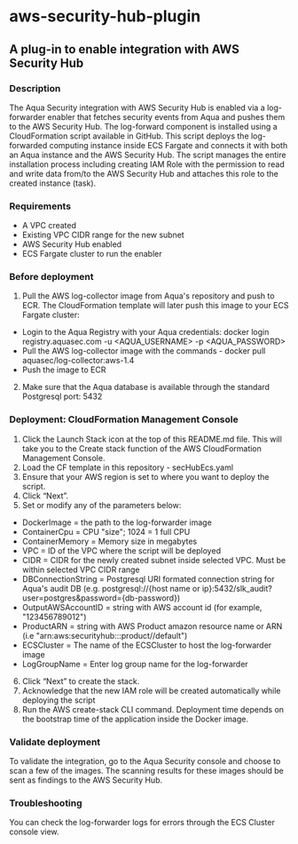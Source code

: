 # aws-security-hub-plugin
## A plug-in to enable integration with AWS Security Hub

### Description
The Aqua Security integration with AWS Security Hub is enabled via a log-forwarder enabler that fetches security events from Aqua and pushes them to the AWS Security Hub.
The log-forward component is installed using a CloudFormation script available in GitHub. 
This script deploys the log-forwarded computing instance inside ECS Fargate and connects it with both an Aqua instance and the AWS Security Hub.
The script manages the entire installation process including creating IAM Role with the permission to read and write data from/to the AWS Security Hub and attaches this role to the created instance (task).

### Requirements
- A VPC created
- Existing VPC CIDR range for the new subnet
- AWS Security Hub enabled
- ECS Fargate cluster to run the enabler 

### Before deployment
1. Pull the AWS log-collector image from Aqua's repository and push to  ECR. The CloudFormation template will later push this image to your ECS Fargate cluster:
- Login to the Aqua Registry with your Aqua credentials: docker login registry.aquasec.com -u <AQUA_USERNAME> -p <AQUA_PASSWORD>
- Pull the AWS log-collector image with the commands - docker pull aquasec/log-collector:aws-1.4
- Push the image to ECR  
2.	Make sure that the Aqua database is available through the standard Postgresql port: 5432

### Deployment: CloudFormation Management Console
1.	Click the Launch Stack icon at the top of this README.md file. This will take you to the Create stack function of the AWS CloudFormation Management Console.
2.  Load the CF template in this repository - secHubEcs.yaml
3.	Ensure that your AWS region is set to where you want to deploy the script.
4.	Click “Next”.
5.	Set or modify any of the parameters below:
- DockerImage = the path to the log-forwarder image 
- ContainerCpu = CPU "size"; 1024 = 1 full CPU  
- ContainerMemory = Memory size in megabytes 
- VPC = ID of the VPC where the script will be deployed 
- CIDR = CIDR for the newly created subnet inside selected VPC. Must be within selected VPC CIDR range 
- DBConnectionString = Postgresql URI formated connection string for Aqua's audit DB (e.g. postgresql://{host name or ip}:5432/slk_audit?user=postgres&password={db-password})
- OutputAWSAccountID = string with AWS account id (for example, "123456789012")
- ProductARN = string with AWS Product amazon resource name or ARN (i.e "arn:aws:securityhub:<region>:<account-id>:product/<account-id>/default")
- ECSCluster  = The name of the ECSCluster to host the log-forwarder image
- LogGroupName = Enter log group name for the log-forwarder
6.	Click “Next” to create the stack.
7.	Acknowledge that the new IAM role will be created automatically while deploying the script
8.	Run the AWS create-stack CLI command.
Deployment time depends on the bootstrap time of the application inside the Docker image.

### Validate deployment
To validate the integration, go to the Aqua Security console and choose to scan a few of the images. The scanning results for these images should be sent as findings to the AWS Security Hub.

### Troubleshooting 
You can check the log-forwarder logs for errors through the ECS Cluster console view. 
